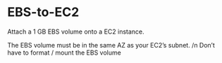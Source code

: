 # EBS-to-EC2
Attach a 1 GB EBS volume onto a EC2 instance.

The EBS volume must be in the same AZ as your EC2’s subnet. /n
Don’t have to format / mount the EBS volume

